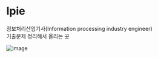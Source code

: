 # Ipie
정보처리산업기사(Information processing industry engineer) <br>
기출문제 정리해서 올리는 곳


![image](https://user-images.githubusercontent.com/80014509/230012861-dc075955-2c59-41f8-b5d1-1eb7c1870c2f.png)
